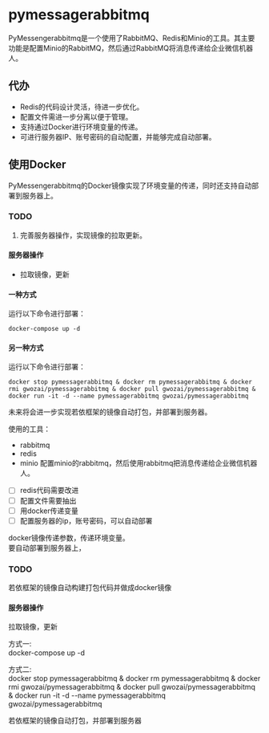 # pymessagerabbitmq

PyMessengerabbitmq是一个使用了RabbitMQ、Redis和Minio的工具。其主要功能是配置Minio的RabbitMQ，然后通过RabbitMQ将消息传递给企业微信机器人。

## 代办
* Redis的代码设计灵活，待进一步优化。
* 配置文件需进一步分离以便于管理。
* 支持通过Docker进行环境变量的传递。
* 可进行服务器IP、账号密码的自动配置，并能够完成自动部署。

## 使用Docker
PyMessengerabbitmq的Docker镜像实现了环境变量的传递，同时还支持自动部署到服务器上。

### TODO
1. 完善服务器操作，实现镜像的拉取更新。

#### 服务器操作
* 拉取镜像，更新

#### 一种方式
运行以下命令进行部署：

```
docker-compose up -d
```

#### 另一种方式
运行以下命令进行部署：

```
docker stop pymessagerabbitmq & docker rm pymessagerabbitmq & docker rmi gwozai/pymessagerabbitmq & docker pull gwozai/pymessagerabbitmq & docker run -it -d --name pymessagerabbitmq gwozai/pymessagerabbitmq
```

未来将会进一步实现若依框架的镜像自动打包，并部署到服务器。




使用的工具：
- rabbitmq
- redis
- minio
配置minio的rabbitmq，然后使用rabbitmq把消息传递给企业微信机器人。
- [ ] redis代码需要改进
- [ ] 配置文件需要抽出
- [ ] 用docker传递变量
- [ ] 配置服务器的ip，账号密码，可以自动部署

docker镜像传递参数，传递环境变量。   
要自动部署到服务器上，


### TODO
若依框架的镜像自动构建打包代码并做成docker镜像 

#### 服务器操作
拉取镜像，更新



方式一:   
docker-compose up -d

方式二:   
docker stop pymessagerabbitmq & docker rm pymessagerabbitmq & docker rmi gwozai/pymessagerabbitmq & docker pull gwozai/pymessagerabbitmq & docker run -it -d --name pymessagerabbitmq gwozai/pymessagerabbitmq




若依框架的镜像自动打包，并部署到服务器
